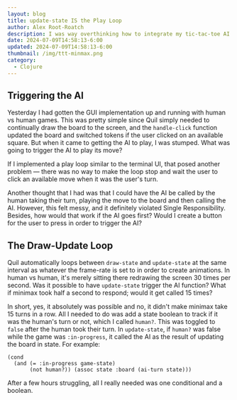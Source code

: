 ```yaml
---
layout: blog
title: update-state IS the Play Loop
author: Alex Root-Roatch
description: I was way overthinking how to integrate my tic-tac-toe AI into Quil
date: 2024-07-09T14:58:13-6:00
updated: 2024-07-09T14:58:13-6:00
thumbnail: /img/ttt-minmax.png
category: 
  - Clojure
---
```


## Triggering the AI

Yesterday I had gotten the GUI implementation up and running with human vs human games. This was pretty simple since Quil simply needed to continually draw the board to the screen, and the `handle-click` function updated the board and switched tokens if the user clicked on an available square. But when it came to getting the AI to play, I was stumped. What was going to trigger the AI to play its move? 

If I implemented a play loop similar to the terminal UI, that posed another problem &mdash; there was no way to make the loop stop and wait the user to click an available move when it was the user's turn.

Another thought that I had was that I could have the AI be called by the human taking their turn, playing the move to the board and then calling the AI. However, this felt messy, and it definitely violated Single Responsibility. Besides, how would that work if the AI goes first? Would I create a button for the user to press in order to trigger the AI?

## The Draw-Update Loop

Quil automatically loops between `draw-state` and `update-state` at the same interval as whatever the frame-rate is set to in order to create animations. In human vs human, it's merely sitting there redrawing the screen 30 times per second. Was it possible to have `update-state` trigger the AI function? What if minimax took half a second to respond; would it get called 15 times? 

In short, yes, it absolutely was possible and no, it didn't make minimax take 15 turns in a row. All I needed to do was add a state boolean to track if it was the human's turn or not, which I called `human?`. This was toggled to `false` after the human took their turn. In `update-state`, if `human?` was false while the game was `:in-progress`, it called the AI as the result of updating the board in state. For example:

```
(cond
  (and (= :in-progress game-state) 
       (not human?)) (assoc state :board (ai-turn state)))
```

After a few hours struggling, all I really needed was one conditional and a boolean. 
